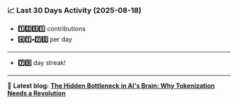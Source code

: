 <!--START_STATS-->
### 📈 Last 30 Days Activity (2025-08-18)  
- **1️⃣2️⃣5️⃣1️⃣** contributions  
- **4️⃣1️⃣•7️⃣0️⃣** per day
---
- **7️⃣9️⃣** day streak!
---
📝 **Latest blog:** [**The Hidden Bottleneck in AI's Brain: Why Tokenization Needs a Revolution**](https://andriak.com/blog/tokenization-revolution)
<!--END_STATS-->

